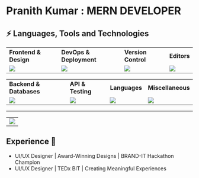 # Pranith Kumar : MERN DEVELOPER

## ⚡ Languages, Tools and Technologies

<table> 
<tr>
<td>
<strong>Frontend & Design</strong>
</td>
<td>
<strong>DevOps & Deployment</strong>
</td>
<td>
<strong>Version Control</strong>
</td>
<td>
<strong>Editors</strong>
</td>
</tr>
<tr>
<td>
<img src = "https://skillicons.dev/icons?i=js,ts,react,nextjs,threejs,redux,bootstrap,materialui,tailwindcss,figma" >
</td>
<td>
<img src = "https://skillicons.dev/icons?i=vercel,azure&theme=dark">
</td>
<td>
<img src = "https://skillicons.dev/icons?i=git,github,gitlab,bash&theme=dark">
</td>
<td>
<img src = "https://skillicons.dev/icons?i=vscode,vim,pycharm,replit&theme=dark">
</td>
</tr>
</table>


<table>
<tr>
<td>
<strong>Backend & Databases</strong>
</td>
<td>
<strong>API & Testing</strong>
</td>
<td>
<strong>Languages</strong>
</td>
<td>
<strong>Miscellaneous</strong>
</td>
</tr>
<tr>
<td>
<img src = "https://skillicons.dev/icons?i=nodejs,postgresql,mongodb,supabase,express&theme=dark">
</td>
<td>
<img src = "https://skillicons.dev/icons?i=postman,graphql,fastapi&theme=dark">
</td>
<td>
<img src = "https://skillicons.dev/icons?i=c,cpp,py,js,ts&theme=dark">
</td>
<td>
<img src = "https://skillicons.dev/icons?i=md,blender,adobe&theme=dark">
</td>
</tr>
</table>
<hr>


<table>
<tr>
<td colspan = "2">
<a href = "https://pranith-portfolio-bimfpo0e5-pranith-kumar-ks-projects.vercel.app//">
<img src="https://github-readme-activity-graph.vercel.app/graph?username=pranith2305&bg_color=2e3440&hide_border=true&point=false&line=88c0d0&radius=8&area=true&area_color=88c0d0&title_color=ffffff&color=ffffff">
</a>
</td>
</tr>
</table>


## Experience :briefcase:
* UI/UX Designer | Award-Winning Designs | BRAND-IT Hackathon Champion
* UI/UX Designer | TEDx BIT | Creating Meaningful Experiences

